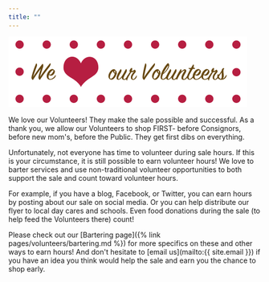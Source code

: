 ```yaml
---
title: ""
---
```


![](/img/blog/We-love-our-volunters-copy.png)

We love our Volunteers! They make the sale possible and successful. As a thank you, we allow our Volunteers to shop FIRST- before Consignors, before new mom's, before the Public. They get first dibs on everything.

Unfortunately, not everyone has time to volunteer during sale hours. If this is your circumstance, it is still possible to earn volunteer hours! We love to barter services and use non-traditional volunteer opportunities to both support the sale and count toward volunteer hours.

For example, if you have a blog, Facebook, or Twitter, you can earn hours by posting about our sale on social media. Or you can help distribute our flyer to local day cares and schools. Even food donations during the sale (to help feed the Volunteers there) count!

Please check out our [Bartering page]({% link pages/volunteers/bartering.md %}) for more specifics on these and other ways to earn hours! And don't hesitate to [email us](mailto:{{ site.email }}) if you have an idea you think would help the sale and earn you the chance to shop early.
